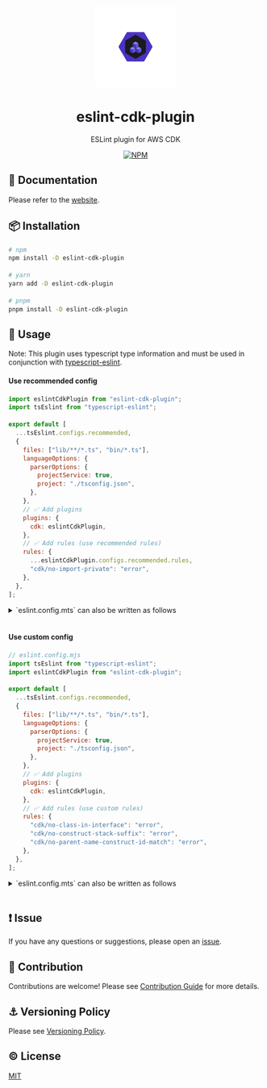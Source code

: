 <p align="center">
  <img width="160px" height="160px" src="https://raw.githubusercontent.com/ren-yamanashi/eslint-cdk-plugin/main/assets/logo.png" alt="ESLint plugin for AWS CDK logo">
</p>

<h1 align="center">eslint-cdk-plugin</h1>
<p align="center">ESLint plugin for AWS CDK</p>
<p align="center">
  <a href="https://www.npmjs.com/package/eslint-cdk-plugin">
    <img src="https://img.shields.io/npm/v/eslint-cdk-plugin.svg" alt="NPM">
  </a>
</p>

## 📔 Documentation

Please refer to the [website](https://eslint-cdk-plugin.dev/).

## 📦 Installation

```bash
# npm
npm install -D eslint-cdk-plugin

# yarn
yarn add -D eslint-cdk-plugin

# pnpm
pnpm install -D eslint-cdk-plugin
```

## 🚀 Usage

Note: This plugin uses typescript type information and must be used in conjunction with [typescript-eslint](https://typescript-eslint.io/getting-started).

#### Use recommended config

```js
import eslintCdkPlugin from "eslint-cdk-plugin";
import tsEslint from "typescript-eslint";

export default [
  ...tsEslint.configs.recommended,
  {
    files: ["lib/**/*.ts", "bin/*.ts"],
    languageOptions: {
      parserOptions: {
        projectService: true,
        project: "./tsconfig.json",
      },
    },
    // ✅ Add plugins
    plugins: {
      cdk: eslintCdkPlugin,
    },
    // ✅ Add rules (use recommended rules)
    rules: {
      ...eslintCdkPlugin.configs.recommended.rules,
      "cdk/no-import-private": "error",
    },
  },
];
```

<details><summary>`eslint.config.mts` can also be written as follows</summary>

```js
// eslint.config.mjs
import tsEslint from "typescript-eslint";
import eslintCdkPlugin from "eslint-cdk-plugin";

export default tsEslint.config({
  files: ["lib/**/*.ts", "bin/*.ts"],
  languageOptions: {
    parser: tsEslint.parser,
    parserOptions: {
      projectService: true,
      project: "./tsconfig.json",
    },
  },
  extends: [...tsEslint.configs.recommended],
  // ✅ Add plugins
  plugins: {
    cdk: eslintCdkPlugin,
  },
  // ✅ Add rules (use recommended rules)
  rules: {
    ...eslintCdkPlugin.configs.recommended.rules,
  },
});
```

</details>

<br />

#### Use custom config

```js
// eslint.config.mjs
import tsEslint from "typescript-eslint";
import eslintCdkPlugin from "eslint-cdk-plugin";

export default [
  ...tsEslint.configs.recommended,
  {
    files: ["lib/**/*.ts", "bin/*.ts"],
    languageOptions: {
      parserOptions: {
        projectService: true,
        project: "./tsconfig.json",
      },
    },
    // ✅ Add plugins
    plugins: {
      cdk: eslintCdkPlugin,
    },
    // ✅ Add rules (use custom rules)
    rules: {
      "cdk/no-class-in-interface": "error",
      "cdk/no-construct-stack-suffix": "error",
      "cdk/no-parent-name-construct-id-match": "error",
    },
  },
];
```

<details><summary>`eslint.config.mts` can also be written as follows</summary>

```js
import tsEslint from "typescript-eslint";
import eslintCdkPlugin from "eslint-cdk-plugin";

export default tsEslint.config({
  files: ["lib/**/*.ts", "bin/*.ts"],
  languageOptions: {
    parser: tsEslint.parser,
    parserOptions: {
      projectService: true,
      project: "./tsconfig.json",
    },
  },
  extends: [...tsEslint.configs.recommended],
  // ✅ Add plugins
  plugins: {
    cdk: eslintCdkPlugin,
  },
  // ✅ Add rules (use custom rules)
  rules: {
    "cdk/no-class-in-interface": "error",
    "cdk/no-construct-stack-suffix": "error",
    "cdk/no-parent-name-construct-id-match": "error",
  },
});
```

</details>

<br />

## ❗ Issue

If you have any questions or suggestions, please open an [issue](https://github.com/ren-yamanashi/eslint-cdk-plugin/issues).

## 💪 Contribution

Contributions are welcome! Please see [Contribution Guide](https://github.com/ren-yamanashi/eslint-cdk-plugin/blob/main/CONTRIBUTING.md) for more details.

## ⚓ Versioning Policy

Please see [Versioning Policy](https://github.com/ren-yamanashi/eslint-cdk-plugin/blob/main/VERSIONING_POLICY.md).

## ©️ License

[MIT](http://opensource.org/licenses/MIT)
